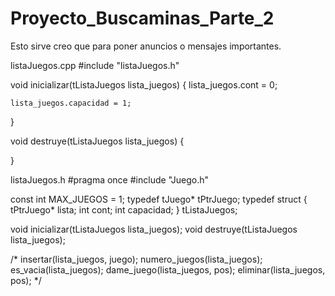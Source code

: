 # Proyecto_Buscaminas_Parte_2
Esto sirve creo que para poner anuncios o mensajes importantes.

listaJuegos.cpp
#include "listaJuegos.h"

void inicializar(tListaJuegos lista_juegos)
{
	lista_juegos.cont = 0;

	lista_juegos.capacidad = 1;
}

void destruye(tListaJuegos lista_juegos) {


}



listaJuegos.h
#pragma once
#include "Juego.h"

const int MAX_JUEGOS = 1;
typedef tJuego* tPtrJuego;
typedef struct {
	tPtrJuego* lista;
	int cont;
	int capacidad;
} tListaJuegos;

void inicializar(tListaJuegos lista_juegos);
void destruye(tListaJuegos lista_juegos);

/*
insertar(lista_juegos, juego);
numero_juegos(lista_juegos);
es_vacia(lista_juegos);
dame_juego(lista_juegos, pos);
eliminar(lista_juegos, pos);
*/



